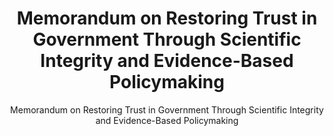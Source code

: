 ---
layout: resources-landing
title: "Memorandum on Restoring Trust in Government Through Scientific Integrity and Evidence-Based Policymaking"
subtitle: "Memorandum on Restoring Trust in Government Through Scientific Integrity and Evidence-Based Policymaking"
filters: federal-financial-assistance uniform-guidance:-2-cfr-200 memorandum omb 2021
external_link: https://www.whitehouse.gov/briefing-room/presidential-actions/2021/01/27/memorandum-on-restoring-trust-in-government-through-scientific-integrity-and-evidence-based-policymaking/
---